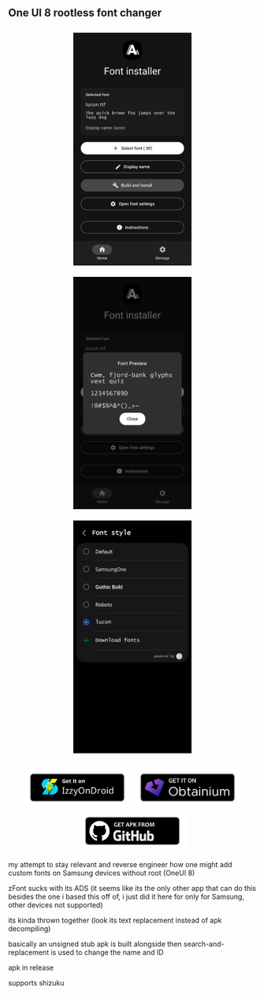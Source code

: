 ## One UI 8 rootless font changer

<div align="center">
  <img src="fastlane/metadata/android/en-US/images/phoneScreenshots/01.png" 
       style="width: 240px; max-width: 100%; height: auto; margin: 10px;" alt="">
  <img src="fastlane/metadata/android/en-US/images/phoneScreenshots/02.png" 
       style="width: 240px; max-width: 100%; height: auto; margin: 10px;" alt="">
  <img src="fastlane/metadata/android/en-US/images/phoneScreenshots/03.png" 
       style="width: 240px; max-width: 100%; height: auto; margin: 10px;" alt="">
  <p>
<p align="center">
    <a href="https://apt.izzysoft.de/packages/com.je.fontsmanager.samsung"><img src="fastlane/githubassets/IzzyOnDroid.png" width="220" alt="IzzyOnDroid"></a>
  <a href="http://apps.obtainium.imranr.dev/redirect.html?r=obtainium://add/https://github.com/jeeneo/fonts"><img src="fastlane/githubassets/obtanium.png" width="220" alt="Obtanium"></a>
  <a href="https://github.com/jeeneo/fonts/releases/latest/download/fontsmanager.apk"><img src="fastlane/githubassets/badge_github.png" width="220" alt="Get it on GitHub"></a>
</p>
  </p>
</div>

my attempt to stay relevant and reverse engineer how one might add custom fonts on Samsung devices without root (OneUI 8)

zFont sucks with its ADS (it seems like its the only other app that can do this besides the one i based this off of, i just did it here for only for Samsung, other devices not supported)

its kinda thrown together (look its text replacement instead of apk decompiling)

basically an unsigned stub apk is built alongside then search-and-replacement is used to change the name and ID

apk in release

supports shizuku
